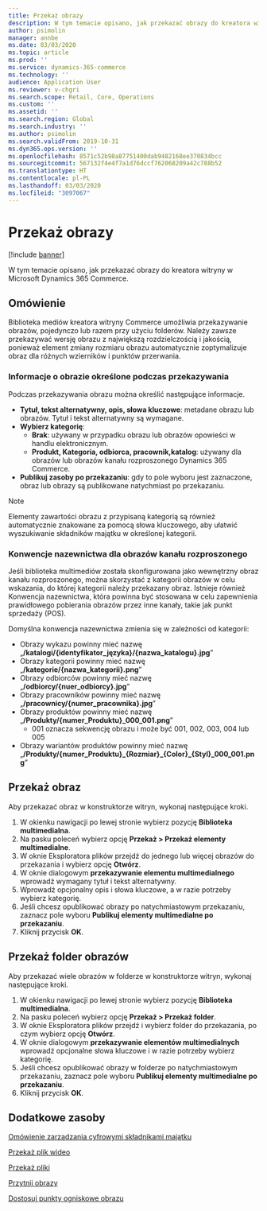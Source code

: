 ```yaml
---
title: Przekaż obrazy
description: W tym temacie opisano, jak przekazać obrazy do kreatora witryny w Microsoft Dynamics 365 Commerce.
author: psimolin
manager: annbe
ms.date: 03/03/2020
ms.topic: article
ms.prod: ''
ms.service: dynamics-365-commerce
ms.technology: ''
audience: Application User
ms.reviewer: v-chgri
ms.search.scope: Retail, Core, Operations
ms.custom: ''
ms.assetid: ''
ms.search.region: Global
ms.search.industry: ''
ms.author: psimolin
ms.search.validFrom: 2019-10-31
ms.dyn365.ops.version: ''
ms.openlocfilehash: 8571c52b98a87751400dab9482168ee370834bcc
ms.sourcegitcommit: 567132f4e4f7a1d76dccf762068209a42c788b52
ms.translationtype: HT
ms.contentlocale: pl-PL
ms.lasthandoff: 03/03/2020
ms.locfileid: "3097067"
---
```

# <a name="upload-images"></a>Przekaż obrazy

[!include [banner](includes/banner.md)]

W tym temacie opisano, jak przekazać obrazy do kreatora witryny w Microsoft Dynamics 365 Commerce.

## <a name="overview"></a>Omówienie

Biblioteka mediów kreatora witryny Commerce umożliwia przekazywanie obrazów, pojedynczo lub razem przy użyciu folderów. Należy zawsze przekazywać wersję obrazu z największą rozdzielczością i jakością, ponieważ element zmiany rozmiaru obrazu automatycznie zoptymalizuje obraz dla różnych wzierników i punktów przerwania.

### <a name="image-information-specified-during-upload"></a>Informacje o obrazie określone podczas przekazywania

Podczas przekazywania obrazu można określić następujące informacje.

- **Tytuł, tekst alternatywny, opis, słowa kluczowe**: metadane obrazu lub obrazów. Tytuł i tekst alternatywny są wymagane.
- **Wybierz kategorię**:
    - **Brak**: używany w przypadku obrazu lub obrazów opowieści w handlu elektronicznym.
    - **Produkt, Kategoria, odbiorca, pracownik,katalog**: używany dla obrazów lub obrazów kanału rozproszonego Dynamics 365 Commerce.
- **Publikuj zasoby po przekazaniu**: gdy to pole wyboru jest zaznaczone, obraz lub obrazy są publikowane natychmiast po przekazaniu.

> [!NOTE]
> Elementy zawartości obrazu z przypisaną kategorią są również automatycznie znakowane za pomocą słowa kluczowego, aby ułatwić wyszukiwanie składników majątku w określonej kategorii.

### <a name="naming-conventions-for-omni-channel-images"></a>Konwencje nazewnictwa dla obrazów kanału rozproszonego 

Jeśli biblioteka multimediów została skonfigurowana jako wewnętrzny obraz kanału rozproszonego, można skorzystać z kategorii obrazów w celu wskazania, do której kategorii należy przekazany obraz. Istnieje również Konwencja nazewnictwa, która powinna być stosowana w celu zapewnienia prawidłowego pobierania obrazów przez inne kanały, takie jak punkt sprzedaży (POS).

Domyślna konwencja nazewnictwa zmienia się w zależności od kategorii:
- Obrazy wykazu powinny mieć nazwę „**/katalogi/\{identyfikator_języka\}/\{nazwa_katalogu\}.jpg**”
- Obrazy kategorii powinny mieć nazwę „**/kategorie/\{nazwa_kategorii\}.png**”
- Obrazy odbiorców powinny mieć nazwę „**/odbiorcy/\{nuer_odbiorcy\}.jpg**”
- Obrazy pracowników powinny mieć nazwę „**/pracownicy/\{numer_pracownika\}.jpg**”
- Obrazy produktów powinny mieć nazwę „**/Produkty/\{numer_Produktu\}_000_001.png**”
    - 001 oznacza sekwencję obrazu i może być 001, 002, 003, 004 lub 005
- Obrazy wariantów produktów powinny mieć nazwę „**/Produkty/\{numer_Produktu\}\_\{Rozmiar\}\_\{Color\}\_\{Styl\}\_000_001.png**”

## <a name="upload-an-image"></a>Przekaż obraz

Aby przekazać obraz w konstruktorze witryn, wykonaj następujące kroki.

1. W okienku nawigacji po lewej stronie wybierz pozycję **Biblioteka multimedialna**.
1. Na pasku poleceń wybierz opcję **Przekaż \> Przekaż elementy multimedialne**.
1. W oknie Eksploratora plików przejdź do jednego lub więcej obrazów do przekazania i wybierz opcję **Otwórz**.
1. W oknie dialogowym **przekazywanie elementu multimedialnego** wprowadź wymagany tytuł i tekst alternatywny.
1. Wprowadź opcjonalny opis i słowa kluczowe, a w razie potrzeby wybierz kategorię. 
1. Jeśli chcesz opublikować obrazy po natychmiastowym przekazaniu, zaznacz pole wyboru **Publikuj elementy multimedialne po przekazaniu**.
1. Kliknij przycisk **OK**.

## <a name="upload-a-folder-of-images"></a>Przekaż folder obrazów

Aby przekazać wiele obrazów w folderze w konstruktorze witryn, wykonaj następujące kroki.

1. W okienku nawigacji po lewej stronie wybierz pozycję **Biblioteka multimedialna**.
1. Na pasku poleceń wybierz opcję **Przekaż \> Przekaż folder**.
1. W oknie Eksploratora plików przejdź i wybierz folder do przekazania, po czym wybierz opcję **Otwórz**.
1. W oknie dialogowym **przekazywanie elementów multimedialnych** wprowadź opcjonalne słowa kluczowe i w razie potrzeby wybierz kategorię. 
1. Jeśli chcesz opublikować obrazy w folderze po natychmiastowym przekazaniu, zaznacz pole wyboru **Publikuj elementy multimedialne po przekazaniu**.
1. Kliknij przycisk **OK**.

## <a name="additional-resources"></a>Dodatkowe zasoby

[Omówienie zarządzania cyfrowymi składnikami majątku](dam-overview.md)

[Przekaż plik wideo](dam-upload-video.md)

[Przekaż pliki](dam-upload-files.md)

[Przytnij obrazy](dam-crop-images.md)

[Dostosuj punkty ogniskowe obrazu](dam-custom-focal-point.md)

